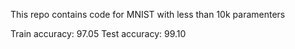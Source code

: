 This repo contains code for MNIST with less than 10k paramenters

Train accuracy: 97.05
Test accuracy: 99.10
